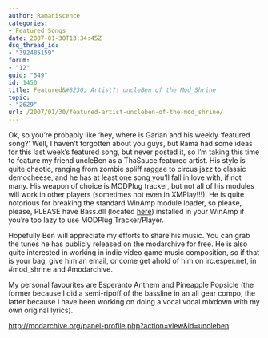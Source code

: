 ```yaml
---
author: Ramaniscence
categories:
- Featured Songs
date: 2007-01-30T13:34:45Z
dsq_thread_id:
- "392485159"
forum:
- "12"
guid: "549"
id: 1450
title: Featured&#8230; Artist?! uncleBen of the Mod_Shrine
topic:
- "2629"
url: /2007/01/30/featured-artist-uncleben-of-the-mod_shrine/
---
```


Ok, so you&#8217;re probably like &#8216;hey, where is Garian and his weekly &#8216;featured song?&#8217; Well, I haven&#8217;t forgotten about you guys, but Rama had some ideas for this last week&#8217;s featured song, but never posted it, so I&#8217;m taking this time to feature my friend uncleBen as a ThaSauce featured artist. His style is quite chaotic, ranging from zombie spliff raggae to circus jazz to classic democheese, and he has at least one song you&#8217;ll fall in love with, if not many. His weapon of choice is MODPlug tracker, but not all of his modules will work in other players (sometimes not even in XMPlay!!!). He is quite notorious for breaking the standard WinAmp module loader, so please, please, PLEASE have Bass.dll (located <a target="_blank" href="http://www.winamp.com/plugins/details.php?id=132367">here</a>) installed in your WinAmp if you&#8217;re too lazy to use MODPlug Tracker/Player.
  
Hopefully Ben will appreciate my efforts to share his music. You can grab the tunes he has publicly released on the modarchive for free. He is also quite interested in working in indie video game music composition, so if that is your bag, give him an email, or come get ahold of him on irc.esper.net, in #mod_shrine and #modarchive.

My personal favourites are Esperanto Anthem and Pineapple Popsicle (the former because I did a semi-ripoff of the bassline in an all gear compo, the latter because I have been working on doing a vocal vocal mixdown with my own original lyrics).

<a target="_blank" href="http://modarchive.org/panel-profile.php?action=view&#038;id=uncleben">http://modarchive.org/panel-profile.php?action=view&id=uncleben</a>